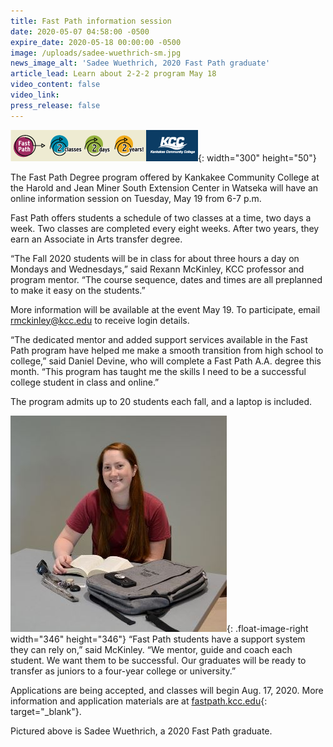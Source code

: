 ```yaml
---
title: Fast Path information session
date: 2020-05-07 04:58:00 -0500
expire_date: 2020-05-18 00:00:00 -0500
image: /uploads/sadee-wuethrich-sm.jpg
news_image_alt: 'Sadee Wuethrich, 2020 Fast Path graduate'
article_lead: Learn about 2-2-2 program May 18
video_content: false
video_link:
press_release: false
---
```


![](/uploads/300x50-mobile-ad-kccfastpath.png){: width="300" height="50"}

The Fast Path Degree program offered by Kankakee Community College at the Harold and Jean Miner South Extension Center in Watseka will have an online information session on Tuesday, May 19 from 6-7 p.m.&nbsp;

Fast Path offers students a schedule of two classes at a time, two days a week. Two classes are completed every eight weeks. After two years, they earn an Associate in Arts transfer degree.

“The Fall 2020 students will be in class for about three hours a day on Mondays and Wednesdays,” said Rexann McKinley, KCC professor and program mentor. “The course sequence, dates and times are all preplanned to make it easy on the students.”

More information will be available at the event May 19. To participate, email [rmckinley@kcc.edu](mailto:rmckinley@kcc.edu) to receive login details.

“The dedicated mentor and added support services available in the Fast Path program have helped me make a smooth transition from high school to college,” said Daniel Devine, who will complete a Fast Path A.A. degree this month. “This program has taught me the skills I need to be a successful college student in class and online.”

The program admits up to 20 students each fall, and a laptop is included.&nbsp;

![](/uploads/sadee-wuethrich-sm.jpg){: .float-image-right width="346" height="346"}&nbsp;“Fast Path students have a support system they can rely on,” said McKinley. “We mentor, guide and coach each student. We want them to be successful. Our graduates will be ready to transfer as juniors to a four-year college or university.”

Applications are being accepted, and classes will begin Aug. 17, 2020. More information and application materials are at [fastpath.kcc.edu](https://fastpath.kcc.edu/){: target="_blank"}.&nbsp;

Pictured above is Sadee Wuethrich, a 2020 Fast Path graduate.